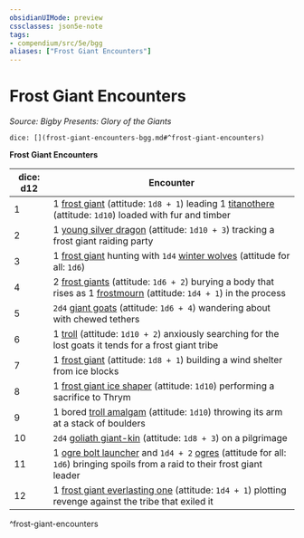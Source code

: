 ```yaml
---
obsidianUIMode: preview
cssclasses: json5e-note
tags:
- compendium/src/5e/bgg
aliases: ["Frost Giant Encounters"]
---
```

# Frost Giant Encounters
*Source: Bigby Presents: Glory of the Giants* 

`dice: [](frost-giant-encounters-bgg.md#^frost-giant-encounters)`

**Frost Giant Encounters**

| dice: d12 | Encounter |
|-----------|-----------|
| 1 | 1 [frost giant](/compendium/bestiary/giant/frost-giant.md) (attitude: `1d8 + 1`) leading 1 [titanothere](/compendium/bestiary/beast/titanothere-bgg.md) (attitude: `1d10`) loaded with fur and timber |
| 2 | 1 [young silver dragon](/compendium/bestiary/dragon/young-silver-dragon.md) (attitude: `1d10 + 3`) tracking a frost giant raiding party |
| 3 | 1 [frost giant](/compendium/bestiary/giant/frost-giant.md) hunting with `1d4` [winter wolves](/compendium/bestiary/monstrosity/winter-wolf.md) (attitude for all: `1d6`) |
| 4 | 2 [frost giants](/compendium/bestiary/giant/frost-giant.md) (attitude: `1d6 + 2`) burying a body that rises as 1 [frostmourn](/compendium/bestiary/undead/frostmourn-bgg.md) (attitude: `1d4 + 1`) in the process |
| 5 | `2d4` [giant goats](/compendium/bestiary/beast/giant-goat.md) (attitude: `1d6 + 4`) wandering about with chewed tethers |
| 6 | 1 [troll](/compendium/bestiary/giant/troll.md) (attitude: `1d10 + 2`) anxiously searching for the lost goats it tends for a frost giant tribe |
| 7 | 1 [frost giant](/compendium/bestiary/giant/frost-giant.md) (attitude: `1d8 + 1`) building a wind shelter from ice blocks |
| 8 | 1 [frost giant ice shaper](/compendium/bestiary/giant/frost-giant-ice-shaper-bgg.md) (attitude: `1d10`) performing a sacrifice to Thrym |
| 9 | 1 bored [troll amalgam](/compendium/bestiary/giant/troll-amalgam-bgg.md) (attitude: `1d10`) throwing its arm at a stack of boulders |
| 10 | `2d4` [goliath giant-kin](/compendium/bestiary/humanoid/goliath-giant-kin-bgg.md) (attitude: `1d8 + 3`) on a pilgrimage |
| 11 | 1 [ogre bolt launcher](/compendium/bestiary/giant/ogre-bolt-launcher-mpmm.md) and `1d4 + 2` [ogres](/compendium/bestiary/giant/ogre.md) (attitude for all: `1d6`) bringing spoils from a raid to their frost giant leader |
| 12 | 1 [frost giant everlasting one](/compendium/bestiary/giant/frost-giant-everlasting-one-mpmm.md) (attitude: `1d4 + 1`) plotting revenge against the tribe that exiled it |
^frost-giant-encounters